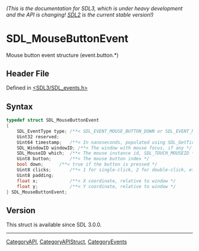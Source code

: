 ###### (This is the documentation for SDL3, which is under heavy development and the API is changing! [SDL2](https://wiki.libsdl.org/SDL2/) is the current stable version!)
# SDL_MouseButtonEvent

Mouse button event structure (event.button.*)

## Header File

Defined in [<SDL3/SDL_events.h>](https://github.com/libsdl-org/SDL/blob/main/include/SDL3/SDL_events.h)

## Syntax

```c
typedef struct SDL_MouseButtonEvent
{
    SDL_EventType type; /**< SDL_EVENT_MOUSE_BUTTON_DOWN or SDL_EVENT_MOUSE_BUTTON_UP */
    Uint32 reserved;
    Uint64 timestamp;   /**< In nanoseconds, populated using SDL_GetTicksNS() */
    SDL_WindowID windowID; /**< The window with mouse focus, if any */
    SDL_MouseID which;  /**< The mouse instance id, SDL_TOUCH_MOUSEID */
    Uint8 button;       /**< The mouse button index */
    bool down;      /**< true if the button is pressed */
    Uint8 clicks;       /**< 1 for single-click, 2 for double-click, etc. */
    Uint8 padding;
    float x;            /**< X coordinate, relative to window */
    float y;            /**< Y coordinate, relative to window */
} SDL_MouseButtonEvent;
```

## Version

This struct is available since SDL 3.0.0.

----
[CategoryAPI](CategoryAPI), [CategoryAPIStruct](CategoryAPIStruct), [CategoryEvents](CategoryEvents)

